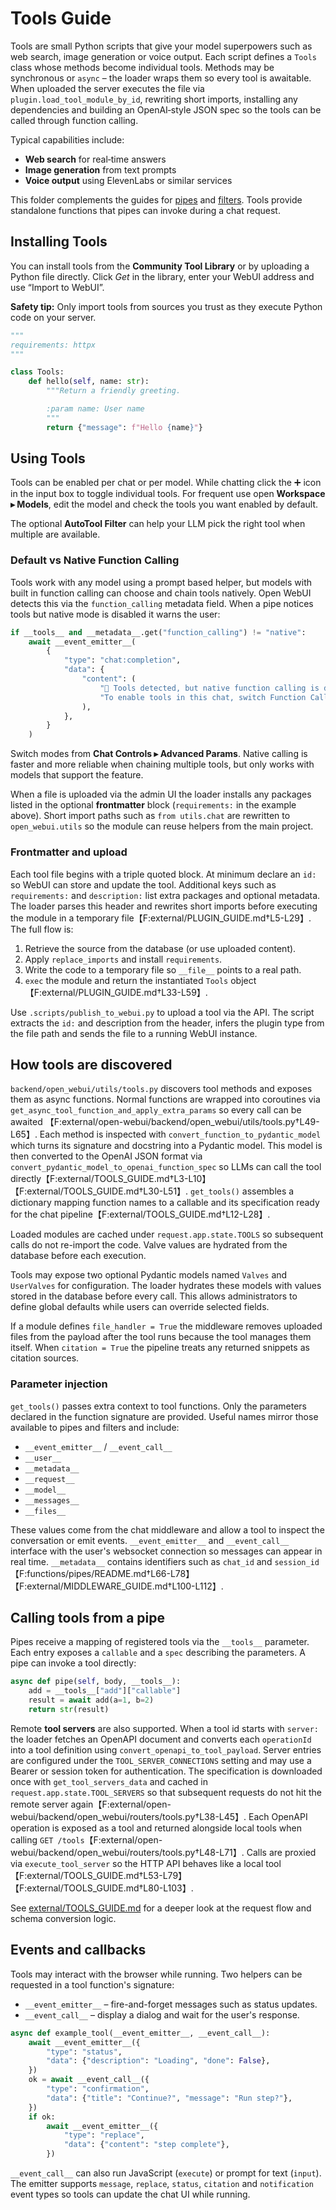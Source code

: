 # Tools Guide

Tools are small Python scripts that give your model superpowers such as web
search, image generation or voice output. Each script defines a `Tools` class
whose methods become individual tools. Methods may be synchronous or `async` –
the loader wraps them so every tool is awaitable. When uploaded the server
executes the file via `plugin.load_tool_module_by_id`, rewriting short imports,
installing any dependencies and building an OpenAI‑style JSON spec so the tools
can be called through function calling.

Typical capabilities include:

- **Web search** for real‑time answers
- **Image generation** from text prompts
- **Voice output** using ElevenLabs or similar services

This folder complements the guides for
[pipes](../functions/pipes/README.md) and
[filters](../functions/filters/README.md). Tools provide standalone functions
that pipes can invoke during a chat request.

## Installing Tools

You can install tools from the **Community Tool Library** or by uploading a
Python file directly. Click *Get* in the library, enter your WebUI address and
use “Import to WebUI”.

**Safety tip:** Only import tools from sources you trust as they execute Python
code on your server.

```python
"""
requirements: httpx
"""

class Tools:
    def hello(self, name: str):
        """Return a friendly greeting.

        :param name: User name
        """
        return {"message": f"Hello {name}"}
```

## Using Tools

Tools can be enabled per chat or per model. While chatting click the ➕ icon in
the input box to toggle individual tools. For frequent use open **Workspace ▸
Models**, edit the model and check the tools you want enabled by default.

The optional **AutoTool Filter** can help your LLM pick the right tool when
multiple are available.

### Default vs Native Function Calling

Tools work with any model using a prompt based helper, but models with built in
function calling can choose and chain tools natively. Open WebUI detects this via
the `function_calling` metadata field. When a pipe notices tools but native mode
is disabled it warns the user:

```python
if __tools__ and __metadata__.get("function_calling") != "native":
    await __event_emitter__(
        {
            "type": "chat:completion",
            "data": {
                "content": (
                    "🛑 Tools detected, but native function calling is disabled.\n\n"
                    "To enable tools in this chat, switch Function Calling to 'Native'."
                ),
            },
        }
    )
```

Switch modes from **Chat Controls ▸ Advanced Params**. Native calling is faster
and more reliable when chaining multiple tools, but only works with models that
support the feature.

When a file is uploaded via the admin UI the loader installs any packages listed
in the optional **frontmatter** block (`requirements:` in the example above).
Short import paths such as `from utils.chat` are rewritten to `open_webui.utils`
so the module can reuse helpers from the main project.

### Frontmatter and upload

Each tool file begins with a triple quoted block. At minimum declare an `id:` so
WebUI can store and update the tool. Additional keys such as `requirements:` and
`description:` list extra packages and optional metadata. The loader parses this
header and rewrites short imports before executing the module in a temporary
file【F:external/PLUGIN_GUIDE.md†L5-L29】. The full flow is:
1. Retrieve the source from the database (or use uploaded content).
2. Apply `replace_imports` and install `requirements`.
3. Write the code to a temporary file so `__file__` points to a real path.
4. `exec` the module and return the instantiated `Tools` object
   【F:external/PLUGIN_GUIDE.md†L33-L59】.

Use `.scripts/publish_to_webui.py` to upload a tool via the API. The script
extracts the `id:` and description from the header, infers the plugin type from
the file path and sends the file to a running WebUI instance.

## How tools are discovered

`backend/open_webui/utils/tools.py` discovers tool methods and exposes them as
async functions. Normal functions are wrapped into coroutines via
`get_async_tool_function_and_apply_extra_params` so every call can be awaited
【F:external/open-webui/backend/open_webui/utils/tools.py†L49-L65】. Each method is inspected with
`convert_function_to_pydantic_model` which turns its signature and docstring into
a Pydantic model. This model is then converted to the OpenAI JSON format via
`convert_pydantic_model_to_openai_function_spec` so LLMs can call the tool
directly【F:external/TOOLS_GUIDE.md†L3-L10】【F:external/TOOLS_GUIDE.md†L30-L51】.
`get_tools()` assembles a dictionary mapping function names to a callable and its
specification ready for the chat pipeline【F:external/TOOLS_GUIDE.md†L12-L28】.

Loaded modules are cached under `request.app.state.TOOLS` so subsequent calls do
not re-import the code. Valve values are hydrated from the database before each
execution.

Tools may expose two optional Pydantic models named `Valves` and `UserValves`
for configuration. The loader hydrates these models with values stored in the
database before every call. This allows administrators to define global defaults
while users can override selected fields.

If a module defines `file_handler = True` the middleware removes uploaded files
from the payload after the tool runs because the tool manages them itself. When
`citation = True` the pipeline treats any returned snippets as citation sources.

### Parameter injection

`get_tools()` passes extra context to tool functions. Only the parameters
declared in the function signature are provided. Useful names mirror those
available to pipes and filters and include:

- `__event_emitter__` / `__event_call__`
- `__user__`
- `__metadata__`
- `__request__`
- `__model__`
- `__messages__`
- `__files__`

These values come from the chat middleware and allow a tool to inspect the
conversation or emit events. `__event_emitter__` and `__event_call__` interface
with the user's websocket connection so messages can appear in real time.
`__metadata__` contains identifiers such as `chat_id` and
`session_id`【F:functions/pipes/README.md†L66-L78】【F:external/MIDDLEWARE_GUIDE.md†L100-L112】.

## Calling tools from a pipe

Pipes receive a mapping of registered tools via the `__tools__` parameter. Each
entry exposes a `callable` and a `spec` describing the parameters. A pipe can
invoke a tool directly:

```python
async def pipe(self, body, __tools__):
    add = __tools__["add"]["callable"]
    result = await add(a=1, b=2)
    return str(result)
```

Remote **tool servers** are also supported. When a tool id starts with
`server:` the loader fetches an OpenAPI document and converts each
`operationId` into a tool definition using `convert_openapi_to_tool_payload`.
Server entries are configured under the `TOOL_SERVER_CONNECTIONS` setting and
may use a Bearer or session token for authentication. The specification is
downloaded once with `get_tool_servers_data` and cached in
`request.app.state.TOOL_SERVERS` so that subsequent requests do not hit the
remote server again【F:external/open-webui/backend/open_webui/routers/tools.py†L38-L45】.
Each OpenAPI operation is exposed as a tool and returned alongside local tools
when calling `GET /tools`【F:external/open-webui/backend/open_webui/routers/tools.py†L48-L71】.
Calls are proxied via `execute_tool_server` so the HTTP API behaves like a local
tool【F:external/TOOLS_GUIDE.md†L53-L79】【F:external/TOOLS_GUIDE.md†L80-L103】.

See [external/TOOLS_GUIDE.md](../external/TOOLS_GUIDE.md) for a deeper look at
the request flow and schema conversion logic.

## Events and callbacks

Tools may interact with the browser while running. Two helpers can be requested
in a tool function's signature:

- `__event_emitter__` – fire-and-forget messages such as status updates.
- `__event_call__` – display a dialog and wait for the user's response.

```python
async def example_tool(__event_emitter__, __event_call__):
    await __event_emitter__({
        "type": "status",
        "data": {"description": "Loading", "done": False},
    })
    ok = await __event_call__({
        "type": "confirmation",
        "data": {"title": "Continue?", "message": "Run step?"},
    })
    if ok:
        await __event_emitter__({
            "type": "replace",
            "data": {"content": "step complete"},
        })
```

`__event_call__` can also run JavaScript (`execute`) or prompt for text
(`input`). The emitter supports `message`, `replace`, `status`, `citation` and
`notification` event types so tools can update the chat UI while running.
